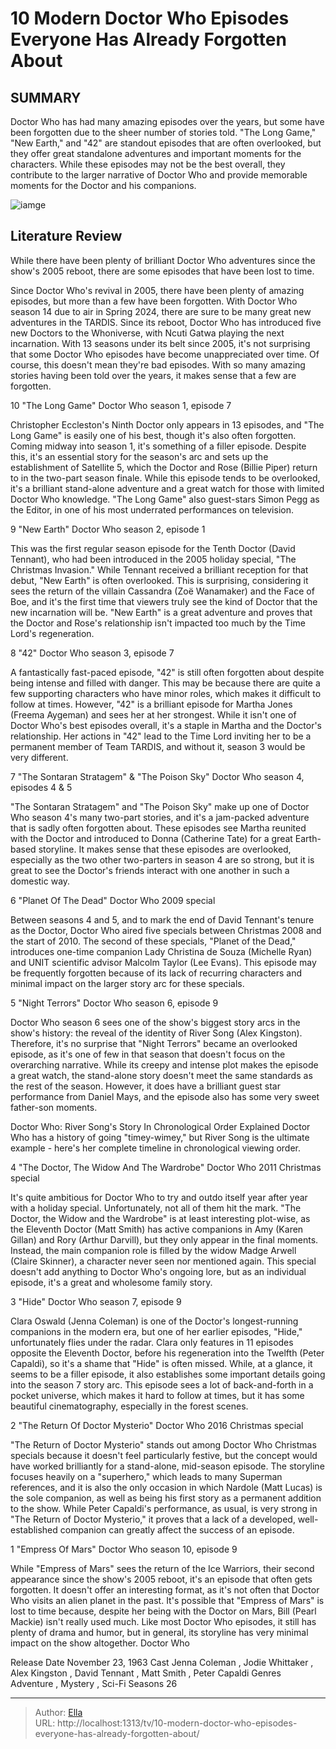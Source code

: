 # 10 Modern Doctor Who Episodes Everyone Has Already Forgotten About


## SUMMARY 


Doctor Who
 has had many amazing episodes over the years, but some have been forgotten due to the sheer number of stories told. 
 &#34;The Long Game,&#34; &#34;New Earth,&#34; and &#34;42&#34; are standout episodes that are often overlooked, but they offer great standalone adventures and important moments for the characters. 
 While these episodes may not be the best overall, they contribute to the larger narrative of 
Doctor Who
 and provide memorable moments for the Doctor and his companions. 

![iamge](https://static1.srcdn.com/wordpress/wp-content/uploads/2024/01/doctor-who-forgotten-episodes-matt-smith.jpeg)

## Literature Review
While there have been plenty of brilliant Doctor Who adventures since the show&#39;s 2005 reboot, there are some episodes that have been lost to time.




Since Doctor Who&#39;s revival in 2005, there have been plenty of amazing episodes, but more than a few have been forgotten. With Doctor Who season 14 due to air in Spring 2024, there are sure to be many great new adventures in the TARDIS. Since its reboot, Doctor Who has introduced five new Doctors to the Whoniverse, with Ncuti Gatwa playing the next incarnation.
With 13 seasons under its belt since 2005, it&#39;s not surprising that some Doctor Who episodes have become unappreciated over time. Of course, this doesn&#39;t mean they&#39;re bad episodes. With so many amazing stories having been told over the years, it makes sense that a few are forgotten.









 








 10  &#34;The Long Game&#34; 
Doctor Who season 1, episode 7
        

Christopher Eccleston&#39;s Ninth Doctor only appears in 13 episodes, and &#34;The Long Game&#34; is easily one of his best, though it&#39;s also often forgotten. Coming midway into season 1, it&#39;s something of a filler episode. Despite this, it&#39;s an essential story for the season&#39;s arc and sets up the establishment of Satellite 5, which the Doctor and Rose (Billie Piper) return to in the two-part season finale. While this episode tends to be overlooked, it&#39;s a brilliant stand-alone adventure and a great watch for those with limited Doctor Who knowledge. &#34;The Long Game&#34; also guest-stars Simon Pegg as the Editor, in one of his most underrated performances on television.





 9  &#34;New Earth&#34; 
Doctor Who season 2, episode 1
        

This was the first regular season episode for the Tenth Doctor (David Tennant), who had been introduced in the 2005 holiday special, &#34;The Christmas Invasion.&#34; While Tennant received a brilliant reception for that debut, &#34;New Earth&#34; is often overlooked. This is surprising, considering it sees the return of the villain Cassandra (Zoë Wanamaker) and the Face of Boe, and it&#39;s the first time that viewers truly see the kind of Doctor that the new incarnation will be. &#34;New Earth&#34; is a great adventure and proves that the Doctor and Rose&#39;s relationship isn&#39;t impacted too much by the Time Lord&#39;s regeneration.





 8  &#34;42&#34; 
Doctor Who season 3, episode 7
        

A fantastically fast-paced episode, &#34;42&#34; is still often forgotten about despite being intense and filled with danger. This may be because there are quite a few supporting characters who have minor roles, which makes it difficult to follow at times. However, &#34;42&#34; is a brilliant episode for Martha Jones (Freema Aygeman) and sees her at her strongest. While it isn&#39;t one of Doctor Who&#39;s best episodes overall, it&#39;s a staple in Martha and the Doctor&#39;s relationship. Her actions in &#34;42&#34; lead to the Time Lord inviting her to be a permanent member of Team TARDIS, and without it, season 3 would be very different.





 7  &#34;The Sontaran Stratagem&#34; &amp; &#34;The Poison Sky&#34; 
Doctor Who season 4, episodes 4 &amp; 5


 







&#34;The Sontaran Stratagem&#34; and &#34;The Poison Sky&#34; make up one of Doctor Who season 4&#39;s many two-part stories, and it&#39;s a jam-packed adventure that is sadly often forgotten about. These episodes see Martha reunited with the Doctor and introduced to Donna (Catherine Tate) for a great Earth-based storyline. It makes sense that these episodes are overlooked, especially as the two other two-parters in season 4 are so strong, but it is great to see the Doctor&#39;s friends interact with one another in such a domestic way.





 6  &#34;Planet Of The Dead&#34; 
Doctor Who 2009 special
        

Between seasons 4 and 5, and to mark the end of David Tennant&#39;s tenure as the Doctor, Doctor Who aired five specials between Christmas 2008 and the start of 2010. The second of these specials, &#34;Planet of the Dead,&#34; introduces one-time companion Lady Christina de Souza (Michelle Ryan) and UNIT scientific advisor Malcolm Taylor (Lee Evans). This episode may be frequently forgotten because of its lack of recurring characters and minimal impact on the larger story arc for these specials.





 5  &#34;Night Terrors&#34; 
Doctor Who season 6, episode 9


 







Doctor Who season 6 sees one of the show&#39;s biggest story arcs in the show&#39;s history: the reveal of the identity of River Song (Alex Kingston). Therefore, it&#39;s no surprise that &#34;Night Terrors&#34; became an overlooked episode, as it&#39;s one of few in that season that doesn&#39;t focus on the overarching narrative. While its creepy and intense plot makes the episode a great watch, the stand-alone story doesn&#39;t meet the same standards as the rest of the season. However, it does have a brilliant guest star performance from Daniel Mays, and the episode also has some very sweet father-son moments.
            
 
 Doctor Who: River Song&#39;s Story In Chronological Order Explained 
Doctor Who has a history of going &#34;timey-wimey,&#34; but River Song is the ultimate example - here&#39;s her complete timeline in chronological viewing order.









 4  &#34;The Doctor, The Widow And The Wardrobe&#34; 
Doctor Who 2011 Christmas special
        

It&#39;s quite ambitious for Doctor Who to try and outdo itself year after year with a holiday special. Unfortunately, not all of them hit the mark. &#34;The Doctor, the Widow and the Wardrobe&#34; is at least interesting plot-wise, as the Eleventh Doctor (Matt Smith) has active companions in Amy (Karen Gillan) and Rory (Arthur Darvill), but they only appear in the final moments. Instead, the main companion role is filled by the widow Madge Arwell (Claire Skinner), a character never seen nor mentioned again. This special doesn&#39;t add anything to Doctor Who&#39;s ongoing lore, but as an individual episode, it&#39;s a great and wholesome family story.





 3  &#34;Hide&#34; 
Doctor Who season 7, episode 9


 







Clara Oswald (Jenna Coleman) is one of the Doctor&#39;s longest-running companions in the modern era, but one of her earlier episodes, &#34;Hide,&#34; unfortunately flies under the radar. Clara only features in 11 episodes opposite the Eleventh Doctor, before his regeneration into the Twelfth (Peter Capaldi), so it&#39;s a shame that &#34;Hide&#34; is often missed. While, at a glance, it seems to be a filler episode, it also establishes some important details going into the season 7 story arc. This episode sees a lot of back-and-forth in a pocket universe, which makes it hard to follow at times, but it has some beautiful cinematography, especially in the forest scenes.





 2  &#34;The Return Of Doctor Mysterio&#34; 
Doctor Who 2016 Christmas special
        

&#34;The Return of Doctor Mysterio&#34; stands out among Doctor Who Christmas specials because it doesn&#39;t feel particularly festive, but the concept would have worked brilliantly for a stand-alone, mid-season episode. The storyline focuses heavily on a &#34;superhero,&#34; which leads to many Superman references, and it is also the only occasion in which Nardole (Matt Lucas) is the sole companion, as well as being his first story as a permanent addition to the show. While Peter Capaldi&#39;s performance, as usual, is very strong in &#34;The Return of Doctor Mysterio,&#34; it proves that a lack of a developed, well-established companion can greatly affect the success of an episode.





 1  &#34;Empress Of Mars&#34; 
Doctor Who season 10, episode 9
        

While &#34;Empress of Mars&#34; sees the return of the Ice Warriors, their second appearance since the show&#39;s 2005 reboot, it&#39;s an episode that often gets forgotten. It doesn&#39;t offer an interesting format, as it&#39;s not often that Doctor Who visits an alien planet in the past. It&#39;s possible that &#34;Empress of Mars&#34; is lost to time because, despite her being with the Doctor on Mars, Bill (Pearl Mackie) isn&#39;t really used much. Like most Doctor Who episodes, it still has plenty of drama and humor, but in general, its storyline has very minimal impact on the show altogether.
 Doctor Who 

 Release Date   November 23, 1963    Cast   Jenna Coleman , Jodie Whittaker , Alex Kingston , David Tennant , Matt Smith , Peter Capaldi    Genres   Adventure , Mystery ,  Sci-Fi    Seasons   26    





---

> Author: [Ella](https://instagram.hk.cn/)  
> URL: http://localhost:1313/tv/10-modern-doctor-who-episodes-everyone-has-already-forgotten-about/  

